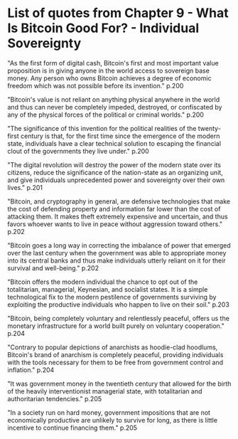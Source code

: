# List of quotes from Chapter 9 - What Is Bitcoin Good For? - Individual Sovereignty

"As the first form of digital cash, Bitcoin's first and most important value proposition is in giving anyone in the world access to sovereign base money. Any person who owns Bitcoin achieves a degree of economic freedom which was not possible before its invention." p.200

"Bitcoin's value is not reliant on anything physical anywhere in the world and thus can never be completely impeded, destroyed, or confiscated by any of the physical forces of the political or criminal worlds." p.200

"The significance of this invention for the political realities of the twenty-first century is that, for the first time since the emergence of the modern state, individuals have a clear technical solution to escaping the financial clout of the governments they live under." p.200

"The digital revolution will destroy the power of the modern state over its citizens, reduce the significance of the nation-state as an organizing unit, and give individuals unprecedented power and sovereignty over their own lives." p.201

"Bitcoin, and cryptography in general, are defensive technologies that make the cost of defending property and information far lower than the cost of attacking them. It makes theft extremely expensive and uncertain, and thus favors whoever wants to live in peace without aggression toward others." p.202

"Bitcoin goes a long way in correcting the imbalance of power that emerged over the last century when the government was able to appropriate money into its central banks and thus make individuals utterly reliant on it for their survival and well-being." p.202

"Bitcoin offers the modern individual the chance to opt out of the totalitarian, managerial, Keynesian, and socialist states. It is a simple technological fix to the modern pestilence of governments surviving by exploiting the productive individuals who happen to live on their soil." p.203

"Bitcoin, being completely voluntary and relentlessly peaceful, offers us the monetary infrastructure for a world built purely on voluntary cooperation." p.204

"Contrary to popular depictions of anarchists as hoodie-clad hoodlums, Bitcoin's brand of anarchism is completely peaceful, providing individuals with the tools necessary for them to be free from government control and inflation." p.204

"It was government money in the twentieth century that allowed for the birth of the heavily interventionist managerial state, with totalitarian and authoritarian tendencies." p.205

"In a society run on hard money, government impositions that are not economically productive are unlikely to survive for long, as there is little incentive to continue financing them." p.205
